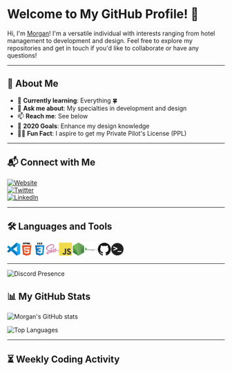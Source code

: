 # Welcome to My GitHub Profile! 👋

Hi, I'm [Morgan](https://morgan-lee.dev)! I'm a versatile individual with interests ranging from hotel management to development and design. Feel free to explore my repositories and get in touch if you'd like to collaborate or have any questions!

---

## 🚀 About Me

- 🌱 **Currently learning**: Everything 🍀
- 💬 **Ask me about**: My specialties in development and design
- 📫 **Reach me**: See below
- 🎨 **2020 Goals**: Enhance my design knowledge
- 👨‍✈️ **Fun Fact**: I aspire to get my Private Pilot's License (PPL)

---

## 📬 Connect with Me

[![Website](https://img.shields.io/badge/Website-Visit-brightgreen)](https://morgan-lee.dev)  
[![Twitter](https://img.shields.io/badge/Twitter-%40Morgan_Lee_Moon-1DA1F2)](https://twitter.com/Morgan_Lee_Moon)  
[![LinkedIn](https://img.shields.io/badge/LinkedIn-Morgan%20Moon-0077B5)](https://www.linkedin.com/in/morgan-moon-0117451b2/)

---

## 🛠 Languages and Tools

<img align="left" alt="Visual Studio Code" width="30px" src="https://raw.githubusercontent.com/github/explore/80688e429a7d4ef2fca1e82350fe8e3517d3494d/topics/visual-studio-code/visual-studio-code.png" />
<img align="left" alt="HTML5" width="30px" src="https://raw.githubusercontent.com/github/explore/80688e429a7d4ef2fca1e82350fe8e3517d3494d/topics/html/html.png" />
<img align="left" alt="CSS3" width="30px" src="https://raw.githubusercontent.com/github/explore/80688e429a7d4ef2fca1e82350fe8e3517d3494d/topics/css/css.png" />
<img align="left" alt="Sass" width="30px" src="https://raw.githubusercontent.com/github/explore/80688e429a7d4ef2fca1e82350fe8e3517d3494d/topics/sass/sass.png" />
<img align="left" alt="JavaScript" width="30px" src="https://raw.githubusercontent.com/github/explore/80688e429a7d4ef2fca1e82350fe8e3517d3494d/topics/javascript/javascript.png" />
<img align="left" alt="Node.js" width="30px" src="https://raw.githubusercontent.com/github/explore/80688e429a7d4ef2fca1e82350fe8e3517d3494d/topics/nodejs/nodejs.png" />
<img align="left" alt="MongoDB" width="30px" src="https://raw.githubusercontent.com/github/explore/80688e429a7d4ef2fca1e82350fe8e3517d3494d/topics/mongodb/mongodb.png" />
<img align="left" alt="GitHub" width="30px" src="https://raw.githubusercontent.com/github/explore/78df643247d429f6cc873026c0622819ad797942/topics/github/github.png" />
<img align="left" alt="Terminal" width="30px" src="https://raw.githubusercontent.com/github/explore/80688e429a7d4ef2fca1e82350fe8e3517d3494d/topics/terminal/terminal.png" />

<br /><br />

---

![Discord Presence](https://api.lanyard.rest/v1/users/294197961112682498)

## 📊 My GitHub Stats

![Morgan's GitHub stats](https://github-readme-stats.vercel.app/api?username=Morgan-Moon&show_icons=true&theme=radical)

![Top Languages](https://github-readme-stats.vercel.app/api/top-langs/?username=Morgan-Moon&layout=compact&theme=radical)

---

## ⏳ Weekly Coding Activity

<!--START_SECTION:waka-->
<!--END_SECTION:waka-->

